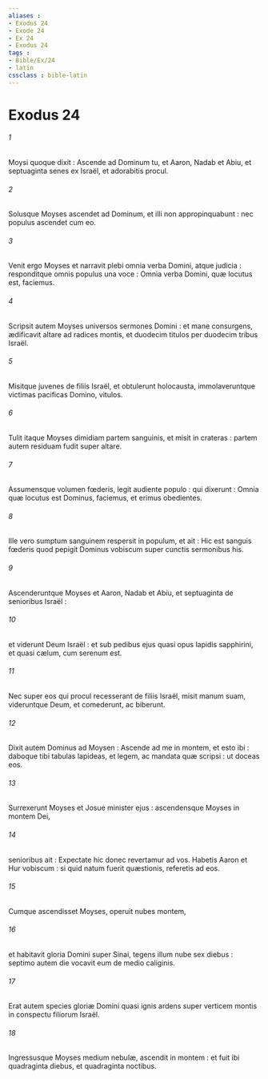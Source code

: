 ```yaml
---
aliases : 
- Exodus 24
- Exode 24
- Ex 24
- Exodus 24
tags : 
- Bible/Ex/24
- latin
cssclass : bible-latin
---
```


# Exodus 24

###### 1
Moysi quoque dixit : Ascende ad Dominum tu, et Aaron, Nadab et Abiu, et septuaginta senes ex Israël, et adorabitis procul.
###### 2
Solusque Moyses ascendet ad Dominum, et illi non appropinquabunt : nec populus ascendet cum eo.
###### 3
Venit ergo Moyses et narravit plebi omnia verba Domini, atque judicia : responditque omnis populus una voce : Omnia verba Domini, quæ locutus est, faciemus.
###### 4
Scripsit autem Moyses universos sermones Domini : et mane consurgens, ædificavit altare ad radices montis, et duodecim titulos per duodecim tribus Israël.
###### 5
Misitque juvenes de filiis Israël, et obtulerunt holocausta, immolaveruntque victimas pacificas Domino, vitulos.
###### 6
Tulit itaque Moyses dimidiam partem sanguinis, et misit in crateras : partem autem residuam fudit super altare.
###### 7
Assumensque volumen fœderis, legit audiente populo : qui dixerunt : Omnia quæ locutus est Dominus, faciemus, et erimus obedientes.
###### 8
Ille vero sumptum sanguinem respersit in populum, et ait : Hic est sanguis fœderis quod pepigit Dominus vobiscum super cunctis sermonibus his.
###### 9
Ascenderuntque Moyses et Aaron, Nadab et Abiu, et septuaginta de senioribus Israël :
###### 10
et viderunt Deum Israël : et sub pedibus ejus quasi opus lapidis sapphirini, et quasi cælum, cum serenum est.
###### 11
Nec super eos qui procul recesserant de filiis Israël, misit manum suam, videruntque Deum, et comederunt, ac biberunt.
###### 12
Dixit autem Dominus ad Moysen : Ascende ad me in montem, et esto ibi : daboque tibi tabulas lapideas, et legem, ac mandata quæ scripsi : ut doceas eos.
###### 13
Surrexerunt Moyses et Josue minister ejus : ascendensque Moyses in montem Dei,
###### 14
senioribus ait : Expectate hic donec revertamur ad vos. Habetis Aaron et Hur vobiscum : si quid natum fuerit quæstionis, referetis ad eos.
###### 15
Cumque ascendisset Moyses, operuit nubes montem,
###### 16
et habitavit gloria Domini super Sinai, tegens illum nube sex diebus : septimo autem die vocavit eum de medio caliginis.
###### 17
Erat autem species gloriæ Domini quasi ignis ardens super verticem montis in conspectu filiorum Israël.
###### 18
Ingressusque Moyses medium nebulæ, ascendit in montem : et fuit ibi quadraginta diebus, et quadraginta noctibus.
